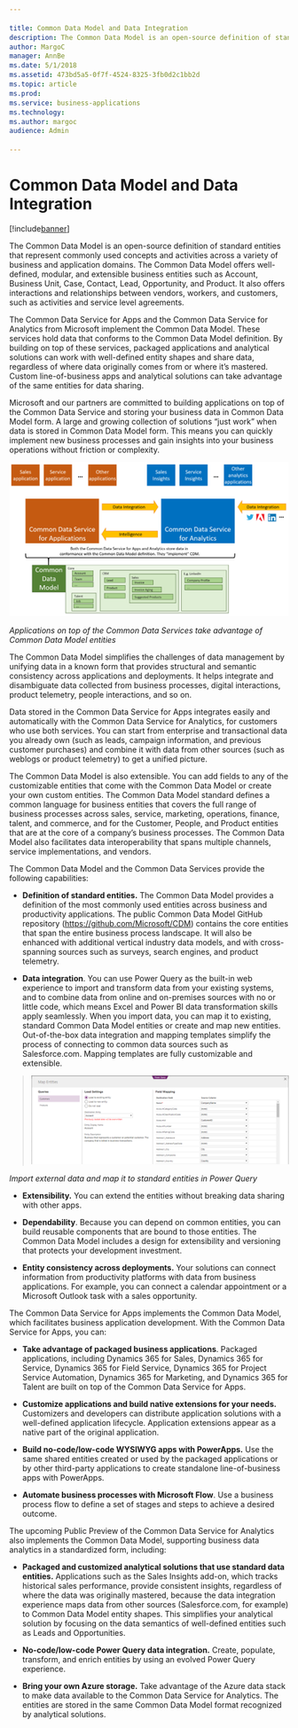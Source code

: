 ```yaml
---

title: Common Data Model and Data Integration
description: The Common Data Model is an open-source definition of standard entities that represent commonly used concepts and activities across a variety of business and application domains.
author: MargoC
manager: AnnBe
ms.date: 5/1/2018
ms.assetid: 473bd5a5-0f7f-4524-8325-3fb0d2c1bb2d
ms.topic: article
ms.prod: 
ms.service: business-applications
ms.technology: 
ms.author: margoc
audience: Admin

---
```


# Common Data Model and Data Integration

[!include[banner](../../includes/banner.md)]

The Common Data Model is an open-source definition of standard entities that
represent commonly used concepts and activities across a variety of business and
application domains. The Common Data Model offers well-defined, modular, and
extensible business entities such as Account, Business Unit, Case, Contact,
Lead, Opportunity, and Product. It also offers interactions and relationships
between vendors, workers, and customers, such as activities and service level
agreements.

The Common Data Service for Apps and the Common Data Service for Analytics from
Microsoft implement the Common Data Model. These services hold data that
conforms to the Common Data Model definition. By building on top of these
services, packaged applications and analytical solutions can work with
well-defined entity shapes and share data, regardless of where data originally
comes from or where it’s mastered. Custom line-of-business apps and analytical
solutions can take advantage of the same entities for data sharing.

Microsoft and our partners are committed to building applications on top of the
Common Data Service and storing your business data in Common Data Model form. A
large and growing collection of solutions “just work” when data is stored in
Common Data Model form. This means you can quickly implement new business
processes and gain insights into your business operations without friction or
complexity.

![Applications on top of the Common Data Services take advantage of Common Data Model entities](media/common-data-model-data-integration-1.png "Applications on top of the Common Data Services take advantage of Common Data Model entities")

*Applications on top of the Common Data Services take advantage of Common Data
Model entities*

The Common Data Model simplifies the challenges of data management by unifying
data in a known form that provides structural and semantic consistency across
applications and deployments. It helps integrate and disambiguate data collected
from business processes, digital interactions, product telemetry, people
interactions, and so on.

Data stored in the Common Data Service for Apps integrates easily and
automatically with the Common Data Service for Analytics, for customers who use
both services. You can start from enterprise and transactional data you already
own (such as leads, campaign information, and previous customer purchases) and
combine it with data from other sources (such as weblogs or product telemetry)
to get a unified picture.

The Common Data Model is also extensible. You can add fields to any of the
customizable entities that come with the Common Data Model or create your own
custom entities. The Common Data Model standard defines a common language for
business entities that covers the full range of business processes across sales,
service, marketing, operations, finance, talent, and commerce, and for the
Customer, People, and Product entities that are at the core of a company’s
business processes. The Common Data Model also facilitates data interoperability
that spans multiple channels, service implementations, and vendors.

The Common Data Model and the Common Data Services provide the following
capabilities:

-   **Definition of standard entities.** The Common Data Model provides a
    definition of the most commonly used entities across business and
    productivity applications. The public Common Data Model GitHub repository
    (<https://github.com/Microsoft/CDM>) contains the core entities that span
    the entire business process landscape. It will also be enhanced with
    additional vertical industry data models, and with cross-spanning sources
    such as surveys, search engines, and product telemetry.

-   **Data integration**. You can use Power Query as the built-in web experience
    to import and transform data from your existing systems, and to combine data
    from online and on-premises sources with no or little code, which means
    Excel and Power BI data transformation skills apply seamlessly. When you
    import data, you can map it to existing, standard Common Data Model entities
    or create and map new entities. Out-of-the-box data integration and mapping
    templates simplify the process of connecting to common data sources such as
    Salesforce.com. Mapping templates are fully customizable and extensible.

>   ![Import external data and map it to standard entities in Power Query](media/common-data-model-data-integration-2.png "Import external data and map it to standard entities in Power Query")

*Import external data and map it to standard entities in Power Query*

-   **Extensibility.** You can extend the entities without breaking data sharing
    with other apps.

-   **Dependability**. Because you can depend on common entities, you can build
    reusable components that are bound to those entities. The Common Data Model
    includes a design for extensibility and versioning that protects your
    development investment.

-   **Entity consistency across deployments.** Your solutions can connect
    information from productivity platforms with data from business
    applications. For example, you can connect a calendar appointment or a
    Microsoft Outlook task with a sales opportunity.

The Common Data Service for Apps implements the Common Data Model, which
facilitates business application development. With the Common Data Service for
Apps, you can:

-   **Take advantage of packaged business applications**. Packaged applications,
    including Dynamics 365 for Sales, Dynamics 365 for Service, Dynamics 365 for
    Field Service, Dynamics 365 for Project Service Automation, Dynamics 365 for
    Marketing, and Dynamics 365 for Talent are built on top of the Common Data
    Service for Apps.

-   **Customize applications and build native extensions for your needs.**
    Customizers and developers can distribute application solutions with a
    well-defined application lifecycle. Application extensions appear as a
    native part of the original application.

-   **Build no-code/low-code WYSIWYG apps with PowerApps.** Use the same shared
    entities created or used by the packaged applications or by other
    third-party applications to create standalone line-of-business apps with
    PowerApps.

-   **Automate business processes with Microsoft Flow**. Use a business process
    flow to define a set of stages and steps to achieve a desired outcome.

The upcoming Public Preview of the Common Data Service for Analytics also
implements the Common Data Model, supporting business data analytics in a
standardized form, including:

-   **Packaged and customized analytical solutions that use standard data
    entities.** Applications such as the Sales Insights add-on, which tracks
    historical sales performance, provide consistent insights, regardless of
    where the data was originally mastered, because the data integration
    experience maps data from other sources (Salesforce.com, for example) to
    Common Data Model entity shapes. This simplifies your analytical solution by
    focusing on the data semantics of well-defined entities such as Leads and
    Opportunities.

-   **No-code/low-code Power Query data integration.** Create, populate,
    transform, and enrich entities by using an evolved Power Query experience.

-   **Bring your own Azure storage.** Take advantage of the Azure data stack to
    make data available to the Common Data Service for Analytics. The entities
    are stored in the same Common Data Model format recognized by analytical
    solutions.
